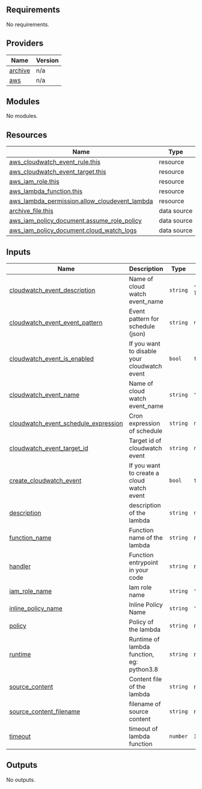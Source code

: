 ## Requirements

No requirements.

## Providers

| Name | Version |
|------|---------|
| <a name="provider_archive"></a> [archive](#provider\_archive) | n/a |
| <a name="provider_aws"></a> [aws](#provider\_aws) | n/a |

## Modules

No modules.

## Resources

| Name | Type |
|------|------|
| [aws_cloudwatch_event_rule.this](https://registry.terraform.io/providers/hashicorp/aws/latest/docs/resources/cloudwatch_event_rule) | resource |
| [aws_cloudwatch_event_target.this](https://registry.terraform.io/providers/hashicorp/aws/latest/docs/resources/cloudwatch_event_target) | resource |
| [aws_iam_role.this](https://registry.terraform.io/providers/hashicorp/aws/latest/docs/resources/iam_role) | resource |
| [aws_lambda_function.this](https://registry.terraform.io/providers/hashicorp/aws/latest/docs/resources/lambda_function) | resource |
| [aws_lambda_permission.allow_cloudevent_lambda](https://registry.terraform.io/providers/hashicorp/aws/latest/docs/resources/lambda_permission) | resource |
| [archive_file.this](https://registry.terraform.io/providers/hashicorp/archive/latest/docs/data-sources/file) | data source |
| [aws_iam_policy_document.assume_role_policy](https://registry.terraform.io/providers/hashicorp/aws/latest/docs/data-sources/iam_policy_document) | data source |
| [aws_iam_policy_document.cloud_watch_logs](https://registry.terraform.io/providers/hashicorp/aws/latest/docs/data-sources/iam_policy_document) | data source |

## Inputs

| Name | Description | Type | Default | Required |
|------|-------------|------|---------|:--------:|
| <a name="input_cloudwatch_event_description"></a> [cloudwatch\_event\_description](#input\_cloudwatch\_event\_description) | Name of cloud watch event\_name | `string` | `"Launch a lambda"` | no |
| <a name="input_cloudwatch_event_event_pattern"></a> [cloudwatch\_event\_event\_pattern](#input\_cloudwatch\_event\_event\_pattern) | Event pattern for schedule (json) | `string` | `null` | no |
| <a name="input_cloudwatch_event_is_enabled"></a> [cloudwatch\_event\_is\_enabled](#input\_cloudwatch\_event\_is\_enabled) | If you want to disable your cloudwatch event | `bool` | `true` | no |
| <a name="input_cloudwatch_event_name"></a> [cloudwatch\_event\_name](#input\_cloudwatch\_event\_name) | Name of cloud watch event\_name | `string` | `""` | no |
| <a name="input_cloudwatch_event_schedule_expression"></a> [cloudwatch\_event\_schedule\_expression](#input\_cloudwatch\_event\_schedule\_expression) | Cron expression of schedule | `string` | `null` | no |
| <a name="input_cloudwatch_event_target_id"></a> [cloudwatch\_event\_target\_id](#input\_cloudwatch\_event\_target\_id) | Target id of cloudwatch event | `string` | `null` | no |
| <a name="input_create_cloudwatch_event"></a> [create\_cloudwatch\_event](#input\_create\_cloudwatch\_event) | If you want to create a cloud watch event | `bool` | `true` | no |
| <a name="input_description"></a> [description](#input\_description) | description of the lambda | `string` | `null` | no |
| <a name="input_function_name"></a> [function\_name](#input\_function\_name) | Function name of the lambda | `string` | n/a | yes |
| <a name="input_handler"></a> [handler](#input\_handler) | Function entrypoint in your code | `string` | n/a | yes |
| <a name="input_iam_role_name"></a> [iam\_role\_name](#input\_iam\_role\_name) | Iam role name | `string` | `""` | no |
| <a name="input_inline_policy_name"></a> [inline\_policy\_name](#input\_inline\_policy\_name) | Inline Policy Name | `string` | `"lambda_policy"` | no |
| <a name="input_policy"></a> [policy](#input\_policy) | Policy of the lambda | `string` | n/a | yes |
| <a name="input_runtime"></a> [runtime](#input\_runtime) | Runtime of lambda function, eg: python3.8 | `string` | n/a | yes |
| <a name="input_source_content"></a> [source\_content](#input\_source\_content) | Content file of the lambda | `string` | n/a | yes |
| <a name="input_source_content_filename"></a> [source\_content\_filename](#input\_source\_content\_filename) | filename of source content | `string` | n/a | yes |
| <a name="input_timeout"></a> [timeout](#input\_timeout) | timeout of lambda function | `number` | `3` | no |

## Outputs

No outputs.
